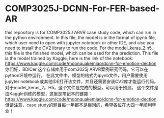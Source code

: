 # COMP3025J-DCNN-For-FER-based-AR
this repository is for COMP3025J ARVR case study code, which can run in the python environment.
In this file, the model is in the format of ipynb file, which user need to open with jupyter notebook or other IDE, and also you need to install the CV2 library to run the code.
For the model_keras_2.h5, this file is the finished model, which can be used for the prediction. 
This file is the model trained by Kaggle, here is the link of the notebook: https://www.kaggle.com/code/moonquakemiao/dcnn-for-emotion-dection
你们好，BDICer
这个存储库用于com3025j ARVR案例研究代码，它可以在python环境中运行。
在此文件中，模型的格式为ipynb文件，用户需要使用jupyter notebook或其他IDE打开该文件，并且还需要安装CV2库才能运行代码。
对于model_keras_2。H5，这个文件是完成的模型，可以用于预测。
这个文件是由Kaggle训练的模型，这里是笔记本的链接：https://www.kaggle.com/code/moonquakemiao/dcnn-for-emotion-dection
但请注意，case study的题目每一年都不是相同的，希望各位在大四一年顺利毕业！